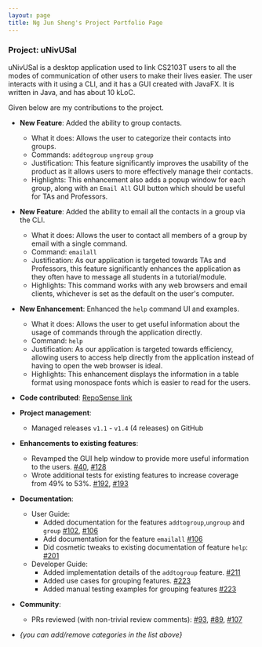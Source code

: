 ```yaml
---
layout: page
title: Ng Jun Sheng's Project Portfolio Page
---
```


### Project: uNivUSal

uNivUSal is a desktop application used to link CS2103T users to all the modes of communication of other users to make their lives easier. The user interacts with it using a CLI, and it has a GUI created with JavaFX. It is written in Java, and has about 10 kLoC.

Given below are my contributions to the project.

* **New Feature**: Added the ability to group contacts.
  * What it does: Allows the user to categorize their contacts into groups.
  * Commands: `addtogroup` `ungroup` `group`
  * Justification: This feature significantly improves the usability of the product as it allows users to more effectively manage their contacts.
  * Highlights: This enhancement also adds a popup window for each group, along with an `Email All` GUI button which should be useful for TAs and Professors.


* **New Feature**: Added the ability to email all the contacts in a group via the CLI.
  * What it does: Allows the user to contact all members of a group by email with a single command.
  * Command: `emailall`
  * Justification: As our application is targeted towards TAs and Professors, this feature significantly enhances the application as they often have to message all students in a tutorial/module.
  * Highlights: This command works with any web browsers and email clients, whichever is set as the default on the user's computer.


* **New Enhancement**: Enhanced the `help` command UI and examples.
    * What it does: Allows the user to get useful information about the usage of commands through the application directly.
    * Command: `help`
    * Justification: As our application is targeted towards efficiency, allowing users to access help directly from the application instead of having to open the web browser is ideal.
    * Highlights: This enhancement displays the information in a table format using monospace fonts which is easier to read for the users.


* **Code contributed**: [RepoSense link](https://nus-cs2103-ay2223s1.github.io/tp-dashboard/?search=jsincorporated&sort=groupTitle&sortWithin=title&timeframe=commit&mergegroup=&groupSelect=groupByRepos&breakdown=true&checkedFileTypes=docs~functional-code~test-code~other&since=2022-09-16)


* **Project management**:
    * Managed releases `v1.1` - `v1.4` (4 releases) on GitHub


* **Enhancements to existing features**:
    * Revamped the GUI help window to provide more useful information to the users. [\#40](https://github.com/AY2223S1-CS2103T-T08-3/tp/commit/c0fe7be0830c36a60cc07b0b9eed5d51cd6b209d), [\#128](https://github.com/AY2223S1-CS2103T-T08-3/tp/commit/66130d0f6dd3d8a5e76627438ac9be789e7f3620)
    * Wrote additional tests for existing features to increase coverage from 49% to 53%. [\#192](https://github.com/AY2223S1-CS2103T-T08-3/tp/pull/192), [\#193](https://github.com/AY2223S1-CS2103T-T08-3/tp/pull/193)

* **Documentation**:
    * User Guide:
        * Added documentation for the features `addtogroup`,`ungroup` and `group` [\#102](https://github.com/AY2223S1-CS2103T-T08-3/tp/commit/ddf759c5a2e4a9709110bf0bb8bddbe4174cd30a), [\#106](https://github.com/AY2223S1-CS2103T-T08-3/tp/commit/01a5337c2aaa3e007f57a1e55c07fce93ecd7360)
        * Add documentation for the feature `emailall` [\#106](https://github.com/AY2223S1-CS2103T-T08-3/tp/commit/01a5337c2aaa3e007f57a1e55c07fce93ecd7360)
        * Did cosmetic tweaks to existing documentation of feature `help`: [\#201](https://github.com/AY2223S1-CS2103T-T08-3/tp/commit/b614e70904035b6fbe0bacf30bc61749d6d2ca87)
    * Developer Guide:
        * Added implementation details of the `addtogroup` feature. [\#211](https://github.com/AY2223S1-CS2103T-T08-3/tp/commit/ebb354e65fcc3c2da935e6f51d568ed1fc9a3ede)
        * Added use cases for grouping features. [\#223](https://github.com/AY2223S1-CS2103T-T08-3/tp/commit/09be4d415ca7f39d2a1d342cced4b35ec8ab3815)
        * Added manual testing examples for grouping features [\#223](https://github.com/AY2223S1-CS2103T-T08-3/tp/commit/09be4d415ca7f39d2a1d342cced4b35ec8ab3815)

* **Community**:
    * PRs reviewed (with non-trivial review comments): [\#93](https://github.com/AY2223S1-CS2103T-T08-3/tp/pull/93#pullrequestreview-1169403633), [\#89](https://github.com/AY2223S1-CS2103T-T08-3/tp/pull/89#pullrequestreview-1169402735), [\#107](https://github.com/AY2223S1-CS2103T-T08-3/tp/pull/107#pullrequestreview-1169400983)

* _{you can add/remove categories in the list above}_
